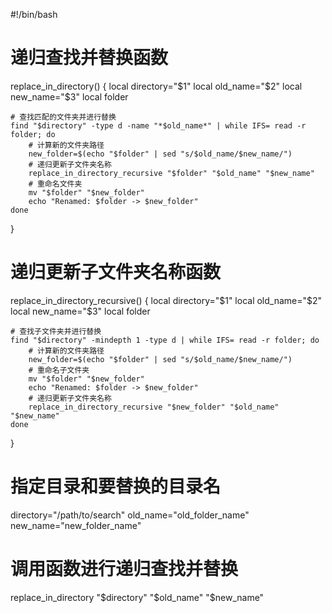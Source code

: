 #!/bin/bash

# 递归查找并替换函数
replace_in_directory() {
    local directory="$1"
    local old_name="$2"
    local new_name="$3"
    local folder
    
    # 查找匹配的文件夹并进行替换
    find "$directory" -type d -name "*$old_name*" | while IFS= read -r folder; do
        # 计算新的文件夹路径
        new_folder=$(echo "$folder" | sed "s/$old_name/$new_name/")
        # 递归更新子文件夹名称
        replace_in_directory_recursive "$folder" "$old_name" "$new_name"
        # 重命名文件夹
        mv "$folder" "$new_folder"
        echo "Renamed: $folder -> $new_folder"
    done
}

# 递归更新子文件夹名称函数
replace_in_directory_recursive() {
    local directory="$1"
    local old_name="$2"
    local new_name="$3"
    local folder

    # 查找子文件夹并进行替换
    find "$directory" -mindepth 1 -type d | while IFS= read -r folder; do
        # 计算新的文件夹路径
        new_folder=$(echo "$folder" | sed "s/$old_name/$new_name/")
        # 重命名子文件夹
        mv "$folder" "$new_folder"
        echo "Renamed: $folder -> $new_folder"
        # 递归更新子文件夹名称
        replace_in_directory_recursive "$new_folder" "$old_name" "$new_name"
    done
}

# 指定目录和要替换的目录名
directory="/path/to/search"
old_name="old_folder_name"
new_name="new_folder_name"

# 调用函数进行递归查找并替换
replace_in_directory "$directory" "$old_name" "$new_name"
